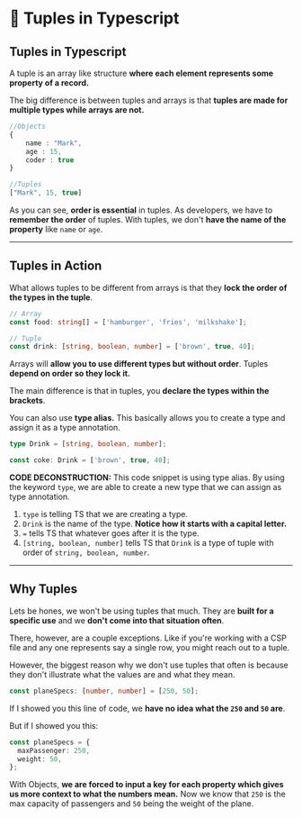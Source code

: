 # 🦈 Tuples in Typescript

## Tuples in Typescript

A tuple is an array like structure **where each element represents some property of a record.**

The big difference is between tuples and arrays is that **tuples are made for multiple types while arrays are not.**

```ts
//Objects
{
    name : "Mark",
    age : 15,
    coder : true
}

//Tuples
["Mark", 15, true]
```

As you can see, **order is essential** in tuples. As developers, we have to **remember the order** of tuples. With tuples, we don't **have the name of the property** like `name` or `age`.

---

## Tuples in Action

What allows tuples to be different from arrays is that they **lock the order of the types in the tuple**.

```ts
// Array
const food: string[] = ['hamburger', 'fries', 'milkshake'];

// Tuple
const drink: [string, boolean, number] = ['brown', true, 40];
```

Arrays will **allow you to use different types but without order**. Tuples **depend on order so they lock it.**

The main difference is that in tuples, you **declare the types within the brackets**.

You can also use **type alias.** This basically allows you to create a type and assign it as a type annotation.

```ts
type Drink = [string, boolean, number];

const coke: Drink = ['brown', true, 40];
```

**CODE DECONSTRUCTION:** This code snippet is using type alias. By using the keyword `type`, we are able to create a new type that we can assign as type annotation.

1.  `type` is telling TS that we are creating a type.
2.  `Drink` is the name of the type. **Notice how it starts with a capital letter.**
3.  `=` tells TS that whatever goes after it is the type.
4.  `[string, boolean, number]` tells TS that `Drink` is a type of tuple with order of `string, boolean, number`.

---

## Why Tuples

Lets be hones, we won't be using tuples that much. They are **built for a specific use** and we **don't come into that situation often**.

There, however, are a couple exceptions. Like if you're working with a CSP file and any one represents say a single row, you might reach out to a tuple.

However, the biggest reason why we don't use tuples that often is because they don't illustrate what the values are and what they mean.

```ts
const planeSpecs: [number, number] = [250, 50];
```

If I showed you this line of code, we **have no idea what the `250` and `50` are**.

But if I showed you this:

```ts
const planeSpecs = {
  maxPassenger: 250,
  weight: 50,
};
```

With Objects, **we are forced to input a key for each property which gives us more context to what the numbers mean.** Now we know that `250` is the max capacity of passengers and `50` being the weight of the plane.
